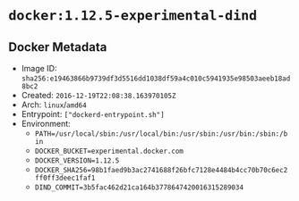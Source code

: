 # `docker:1.12.5-experimental-dind`

## Docker Metadata

- Image ID: `sha256:e19463866b9739df3d5516dd1038df59a4c010c5941935e98503aeeb18ad8bc2`
- Created: `2016-12-19T22:08:38.163970105Z`
- Arch: `linux`/`amd64`
- Entrypoint: `["dockerd-entrypoint.sh"]`
- Environment:
  - `PATH=/usr/local/sbin:/usr/local/bin:/usr/sbin:/usr/bin:/sbin:/bin`
  - `DOCKER_BUCKET=experimental.docker.com`
  - `DOCKER_VERSION=1.12.5`
  - `DOCKER_SHA256=98b1faed9b3ac2741688f26bfc7128e4484b4cc70b70c6ec2ff0ff3deec1faf1`
  - `DIND_COMMIT=3b5fac462d21ca164b3778647420016315289034`
